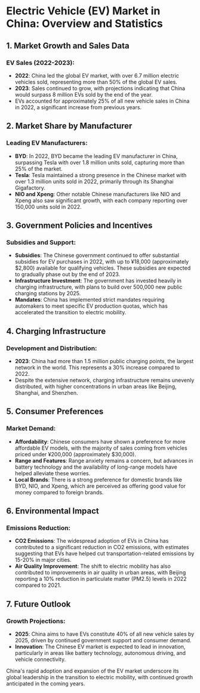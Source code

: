 # Electric Vehicle (EV) Market in China: Overview and Statistics

## 1. Market Growth and Sales Data

### EV Sales (2022-2023):
- **2022**: China led the global EV market, with over 6.7 million electric vehicles sold, representing more than 50% of the global EV sales.
- **2023**: Sales continued to grow, with projections indicating that China would surpass 8 million EVs sold by the end of the year.
- EVs accounted for approximately 25% of all new vehicle sales in China in 2022, a significant increase from previous years.

## 2. Market Share by Manufacturer

### Leading EV Manufacturers:
- **BYD**: In 2022, BYD became the leading EV manufacturer in China, surpassing Tesla with over 1.8 million units sold, capturing more than 25% of the market.
- **Tesla**: Tesla maintained a strong presence in the Chinese market with over 1.3 million units sold in 2022, primarily through its Shanghai Gigafactory.
- **NIO and Xpeng**: Other notable Chinese manufacturers like NIO and Xpeng also saw significant growth, with each company reporting over 150,000 units sold in 2022.

## 3. Government Policies and Incentives

### Subsidies and Support:
- **Subsidies**: The Chinese government continued to offer substantial subsidies for EV purchases in 2022, with up to ¥18,000 (approximately $2,800) available for qualifying vehicles. These subsidies are expected to gradually phase out by the end of 2023.
- **Infrastructure Investment**: The government has invested heavily in charging infrastructure, with plans to build over 500,000 new public charging stations by 2025.
- **Mandates**: China has implemented strict mandates requiring automakers to meet specific EV production quotas, which has accelerated the transition to electric mobility.

## 4. Charging Infrastructure

### Development and Distribution:
- **2023**: China had more than 1.5 million public charging points, the largest network in the world. This represents a 30% increase compared to 2022.
- Despite the extensive network, charging infrastructure remains unevenly distributed, with higher concentrations in urban areas like Beijing, Shanghai, and Shenzhen.

## 5. Consumer Preferences

### Market Demand:
- **Affordability**: Chinese consumers have shown a preference for more affordable EV models, with the majority of sales coming from vehicles priced under ¥200,000 (approximately $30,000).
- **Range and Features**: Range anxiety remains a concern, but advances in battery technology and the availability of long-range models have helped alleviate these worries.
- **Local Brands**: There is a strong preference for domestic brands like BYD, NIO, and Xpeng, which are perceived as offering good value for money compared to foreign brands.

## 6. Environmental Impact

### Emissions Reduction:
- **CO2 Emissions**: The widespread adoption of EVs in China has contributed to a significant reduction in CO2 emissions, with estimates suggesting that EVs have helped cut transportation-related emissions by 15-20% in major cities.
- **Air Quality Improvement**: The shift to electric mobility has also contributed to improvements in air quality in urban areas, with Beijing reporting a 10% reduction in particulate matter (PM2.5) levels in 2022 compared to 2021.

## 7. Future Outlook

### Growth Projections:
- **2025**: China aims to have EVs constitute 40% of all new vehicle sales by 2025, driven by continued government support and consumer demand.
- **Innovation**: The Chinese EV market is expected to lead in innovation, particularly in areas like battery technology, autonomous driving, and vehicle connectivity.

China's rapid adoption and expansion of the EV market underscore its global leadership in the transition to electric mobility, with continued growth anticipated in the coming years.
